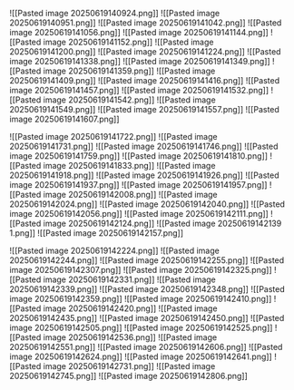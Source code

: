 ![[Pasted image 20250619140924.png]]
![[Pasted image 20250619140951.png]]
![[Pasted image 20250619141042.png]]
![[Pasted image 20250619141056.png]]
![[Pasted image 20250619141144.png]]
![[Pasted image 20250619141152.png]]
![[Pasted image 20250619141200.png]]
![[Pasted image 20250619141224.png]]
![[Pasted image 20250619141338.png]]
![[Pasted image 20250619141349.png]]
![[Pasted image 20250619141359.png]]
![[Pasted image 20250619141409.png]]
![[Pasted image 20250619141416.png]]
![[Pasted image 20250619141457.png]]
![[Pasted image 20250619141532.png]]
![[Pasted image 20250619141542.png]]
![[Pasted image 20250619141549.png]]
![[Pasted image 20250619141557.png]]
![[Pasted image 20250619141607.png]]

![[Pasted image 20250619141722.png]]
![[Pasted image 20250619141731.png]]
![[Pasted image 20250619141746.png]]
![[Pasted image 20250619141759.png]]
![[Pasted image 20250619141810.png]]
![[Pasted image 20250619141833.png]]
![[Pasted image 20250619141918.png]]
![[Pasted image 20250619141926.png]]
![[Pasted image 20250619141937.png]]
![[Pasted image 20250619141957.png]]
![[Pasted image 20250619142008.png]]
![[Pasted image 20250619142024.png]]
![[Pasted image 20250619142040.png]]
![[Pasted image 20250619142056.png]]
![[Pasted image 20250619142111.png]]
![[Pasted image 20250619142124.png]]
![[Pasted image 20250619142139 1.png]]
![[Pasted image 20250619142157.png]]

![[Pasted image 20250619142224.png]]
![[Pasted image 20250619142244.png]]
![[Pasted image 20250619142255.png]]
![[Pasted image 20250619142307.png]]
![[Pasted image 20250619142325.png]]
![[Pasted image 20250619142331.png]]
![[Pasted image 20250619142339.png]]
![[Pasted image 20250619142348.png]]
![[Pasted image 20250619142359.png]]
![[Pasted image 20250619142410.png]]
![[Pasted image 20250619142420.png]]
![[Pasted image 20250619142435.png]]
![[Pasted image 20250619142450.png]]
![[Pasted image 20250619142505.png]]
![[Pasted image 20250619142525.png]]
![[Pasted image 20250619142536.png]]
![[Pasted image 20250619142551.png]]
![[Pasted image 20250619142606.png]]
![[Pasted image 20250619142624.png]]
![[Pasted image 20250619142641.png]]
![[Pasted image 20250619142731.png]]
![[Pasted image 20250619142745.png]]
![[Pasted image 20250619142806.png]]